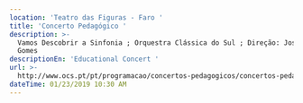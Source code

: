 ```yaml
---
location: 'Teatro das Figuras - Faro '
title: 'Concerto Pedagógico '
description: >-
  Vamos Descobrir a Sinfonia ; Orquestra Clássica do Sul ; Direção: José Eduardo
  Gomes 
descriptionEn: 'Educational Concert '
url: >-
  http://www.ocs.pt/pt/programacao/concertos-pedagogicos/concertos-pedagogicos-i-vamos-descobrir-a-sinfonia
dateTime: 01/23/2019 10:30 AM
---
```


